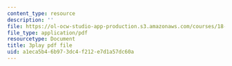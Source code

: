 ```yaml
---
content_type: resource
description: ''
file: https://ol-ocw-studio-app-production.s3.amazonaws.com/courses/18-06sc-linear-algebra-fall-2011/a1eca5b46b973dc4f212e7d1a57dc60a_OsHY7ycgbaE.pdf
file_type: application/pdf
resourcetype: Document
title: 3play pdf file
uid: a1eca5b4-6b97-3dc4-f212-e7d1a57dc60a
---
```

